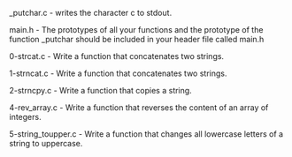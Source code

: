 _putchar.c - writes the character c to stdout.

main.h - The prototypes of all your functions and the prototype of the function _putchar should be included in your header file called main.h

0-strcat.c - Write a function that concatenates two strings.

1-strncat.c - Write a function that concatenates two strings.

2-strncpy.c - Write a function that copies a string.

4-rev_array.c - Write a function that reverses the content of an array of integers.

5-string_toupper.c - Write a function that changes all lowercase letters of a string to uppercase.



